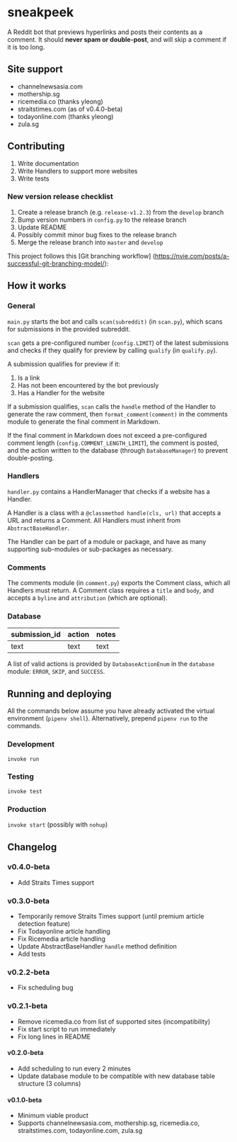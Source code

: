 # sneakpeek
A Reddit bot that previews hyperlinks and posts their contents as a comment.
It should **never spam or double-post**, and will skip a comment if it is
too long.

## Site support
* channelnewsasia.com
* mothership.sg  
* ricemedia.co (thanks yleong)
* straitstimes.com (as of v0.4.0-beta)
* todayonline.com (thanks yleong)
* zula.sg

## Contributing
1. Write documentation
2. Write Handlers to support more websites
3. Write tests

### New version release checklist
1. Create a release branch (e.g. `release-v1.2.3`) from the `develop` branch
2. Bump version numbers in `config.py` to the release branch
3. Update README
4. Possibly commit minor bug fixes to the release branch
5. Merge the release branch into `master` and `develop` 

This project follows this [Git branching workflow]
(https://nvie.com/posts/a-successful-git-branching-model/):


## How it works
### General
`main.py` starts the bot and calls `scan(subreddit)` (in `scan.py`), 
which scans for submissions in the provided subreddit.

`scan` gets a pre-configured number (`config.LIMIT`) of the latest submissions 
and checks if they qualify for preview by calling `qualify` (in `qualify.py`). 

A submission qualifies for preview if it:
1. Is a link
2. Has not been encountered by the bot previously
3. Has a Handler for the website

If a submission qualifies, `scan` calls the `handle` method of the Handler 
to generate the raw comment, then `format_comment(comment)` in the 
comments module to generate the final comment in Markdown.

If the final comment in Markdown does not exceed a pre-configured comment length
(`config.COMMENT_LENGTH_LIMIT`), the comment is posted, and the action written 
to the database (through `DatabaseManager`) to prevent double-posting.

### Handlers
`handler.py` contains a HandlerManager that checks if a website has a Handler. 

A Handler is a class with a `@classmethod handle(cls, url)` that accepts a URL 
and returns a Comment. All Handlers must inherit from `AbstractBaseHandler`. 

The Handler can be part of a module or package, and have as many supporting 
sub-modules or sub-packages as necessary.

### Comments
The comments module (in `comment.py`) exports the Comment class, 
which all Handlers must return. A Comment class requires a `title` and `body`, 
and accepts a `byline` and `attribution` (which are optional). 

### Database
|submission_id|action|notes
|--|--|--
|text|text|text

A list of valid actions is provided by `DatabaseActionEnum` in the 
`database` module: `ERROR`, `SKIP`, and `SUCCESS`.

## Running and deploying
All the commands below assume you have already activated the
virtual environment (`pipenv shell`). Alternatively, prepend `pipenv run` to
the commands.

### Development
`invoke run`

### Testing
`invoke test`

### Production
`invoke start` (possibly with `nohup`)

## Changelog
### v0.4.0-beta
* Add Straits Times support
### v0.3.0-beta
* Temporarily remove Straits Times support
(until premium article detection feature)
* Fix Todayonline article handling
* Fix Ricemedia article handling
* Update AbstractBaseHandler `handle` method definition
* Add tests

### v0.2.2-beta
* Fix scheduling bug

### v0.2.1-beta
* Remove ricemedia.co from list of supported sites (incompatibility)
* Fix start script to run immediately
* Fix long lines in README

#### v0.2.0-beta
* Add scheduling to run every 2 minutes
* Update database module to be compatible with new database table structure
(3 columns)

#### v0.1.0-beta
* Minimum viable product
* Supports channelnewsasia.com, mothership.sg, ricemedia.co, straitstimes.com, 
todayonline.com, zula.sg
